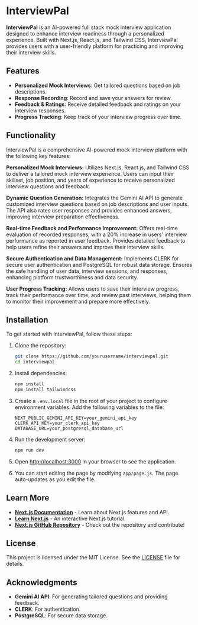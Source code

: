# InterviewPal

**InterviewPal** is an AI-powered full stack mock interview application designed to enhance interview readiness through a personalized experience. Built with Next.js, React.js, and Tailwind CSS, InterviewPal provides users with a user-friendly platform for practicing and improving their interview skills.

## Features

- **Personalized Mock Interviews**: Get tailored questions based on job descriptions.
- **Response Recording**: Record and save your answers for review.
- **Feedback & Ratings**: Receive detailed feedback and ratings on your interview responses.
- **Progress Tracking**: Keep track of your interview progress over time.

## Functionality
InterviewPal is a comprehensive AI-powered mock interview platform with the following key features:

**Personalized Mock Interviews:** Utilizes Next.js, React.js, and Tailwind CSS to deliver a tailored mock interview experience. Users can input their skillset, job position, and years of experience to receive personalized interview questions and feedback.

**Dynamic Question Generation:** Integrates the Gemini AI API to generate customized interview questions based on job descriptions and user inputs. The API also rates user responses and provides enhanced answers, improving interview preparation effectiveness.

**Real-time Feedback and Performance Improvement:** Offers real-time evaluation of recorded responses, with a 20% increase in users' interview performance as reported in user feedback. Provides detailed feedback to help users refine their answers and improve their interview skills.

**Secure Authentication and Data Management:** Implements CLERK for secure user authentication and PostgreSQL for robust data storage. Ensures the safe handling of user data, interview sessions, and responses, enhancing platform trustworthiness and data security.

**User Progress Tracking:** Allows users to save their interview progress, track their performance over time, and review past interviews, helping them to monitor their improvement and prepare more effectively.

## Installation

To get started with InterviewPal, follow these steps:

1. Clone the repository:

    ```bash
    git clone https://github.com/yourusername/interviewpal.git
    cd interviewpal
    ```

2. Install dependencies:

    ```bash
    npm install
    npm install tailwindcss

3. Create a `.env.local` file in the root of your project to configure environment variables. Add the following variables to the file:

    ```plaintext
    NEXT_PUBLIC_GEMINI_API_KEY=your_gemini_api_key
    CLERK_API_KEY=your_clerk_api_key
    DATABASE_URL=your_postgresql_database_url
    ```

4. Run the development server:

    ```bash
    npm run dev
5. Open [http://localhost:3000](http://localhost:3000) in your browser to see the application.

6. You can start editing the page by modifying `app/page.js`. The page auto-updates as you edit the file.

## Learn More

- **[Next.js Documentation](https://nextjs.org/docs)** - Learn about Next.js features and API.
- **[Learn Next.js](https://nextjs.org/learn)** - An interactive Next.js tutorial.
- **[Next.js GitHub Repository](https://github.com/vercel/next.js)** - Check out the repository and contribute!


## License

This project is licensed under the MIT License. See the [LICENSE](LICENSE) file for details.

## Acknowledgments

- **Gemini AI API**: For generating tailored questions and providing feedback.
- **CLERK**: For authentication.
- **PostgreSQL**: For secure data storage.


